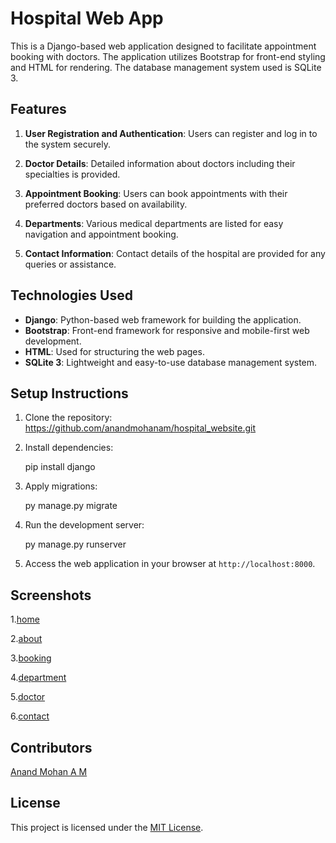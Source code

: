 # Hospital Web App

This is a Django-based web application designed to facilitate appointment booking with doctors. The application utilizes Bootstrap for front-end styling and HTML for rendering. The database management system used is SQLite 3.

## Features

1. **User Registration and Authentication**: Users can register and log in to the system securely.

2. **Doctor Details**: Detailed information about doctors including their specialties is provided.

3. **Appointment Booking**: Users can book appointments with their preferred doctors based on availability.

4. **Departments**: Various medical departments are listed for easy navigation and appointment booking.

5. **Contact Information**: Contact details of the hospital are provided for any queries or assistance.

## Technologies Used

- **Django**: Python-based web framework for building the application.
- **Bootstrap**: Front-end framework for responsive and mobile-first web development.
- **HTML**: Used for structuring the web pages.
- **SQLite 3**: Lightweight and easy-to-use database management system.

## Setup Instructions

1. Clone the repository:
https://github.com/anandmohanam/hospital_website.git


2. Install dependencies:

   pip install django


3. Apply migrations:

   py manage.py migrate
  

4. Run the development server:

   py manage.py runserver





5. Access the web application in your browser at `http://localhost:8000`.

## Screenshots

1.[home](./screenshort/home.png)

2.[about](./screenshort/about.png)

3.[booking](./screenshort/booking.png)

4.[department](./screenshort/depat.png)

5.[doctor](./screenshort/doctors.png)

6.[contact](./screenshort/contact.png)

## Contributors

[Anand Mohan A M](https://github.com/anandmohanam)



## License

This project is licensed under the [MIT License](MIT%20License.txt).

 